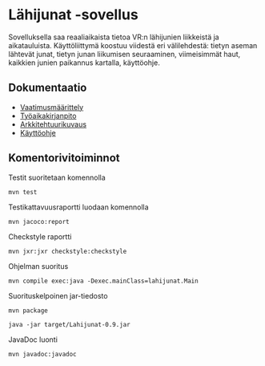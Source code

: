 # Lähijunat -sovellus

Sovelluksella saa reaaliaikaista tietoa VR:n lähijunien liikkeistä ja aikatauluista. Käyttöliittymä koostuu viidestä eri välilehdestä: tietyn aseman lähtevät junat, tietyn junan liikumisen seuraaminen, viimeisimmät haut, kaikkien junien paikannus kartalla, käyttöohje.

## Dokumentaatio

* [Vaatimusmäärittely](https://github.com/vuorenkoski/ot-harjoitustyo/blob/master/Lahijunat/dokumentaatio/vaatimusmaarittely.md)
* [Työaikakirjanpito](https://github.com/vuorenkoski/ot-harjoitustyo/blob/master/Lahijunat/dokumentaatio/tyoaikakirjanpito.md)
* [Arkkitehtuurikuvaus](https://github.com/vuorenkoski/ot-harjoitustyo/blob/master/Lahijunat/dokumentaatio/arkkitehtuuri.md)
* [Käyttöohje](https://github.com/vuorenkoski/ot-harjoitustyo/blob/master/Lahijunat/dokumentaatio/kayttoohje.md)

## Komentorivitoiminnot

Testit suoritetaan komennolla

```
mvn test
```

Testikattavuusraportti luodaan komennolla

```
mvn jacoco:report
```

Checkstyle raportti

```
mvn jxr:jxr checkstyle:checkstyle
```

Ohjelman suoritus

```
mvn compile exec:java -Dexec.mainClass=lahijunat.Main
```

Suorituskelpoinen jar-tiedosto

```
mvn package
```

```
java -jar target/Lahijunat-0.9.jar
```


JavaDoc luonti

```
mvn javadoc:javadoc
```